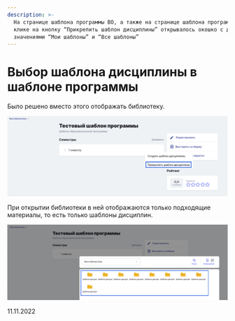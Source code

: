 ```yaml
---
description: >-
  На странице шаблона программы ВО, а также на странице шаблона программы ДО при
  клике на кнопку “Прикрепить шаблон дисциплины” открывалось окошко с двумя
  значениями “Мои шаблоны” и “Все шаблоны”
---
```


# Выбор шаблона дисциплины в шаблоне программы

Было решено вместо этого отображать библиотеку.

![](<../../.gitbook/assets/image (118).png>)

При открытии библиотеки в ней отображаются только подходящие материалы, то есть только шаблоны дисциплин.

![](<../../.gitbook/assets/image (26).png>)

11.11.2022
